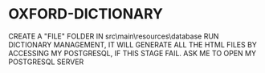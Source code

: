 # OXFORD-DICTIONARY
CREATE A "FILE" FOLDER IN src\main\resources\database 
RUN DICTIONARY MANAGEMENT, IT WILL GENERATE ALL THE HTML FILES BY ACCESSING MY POSTGRESQL,
IF THIS STAGE FAIL. ASK ME TO OPEN MY POSTGRESQL SERVER
